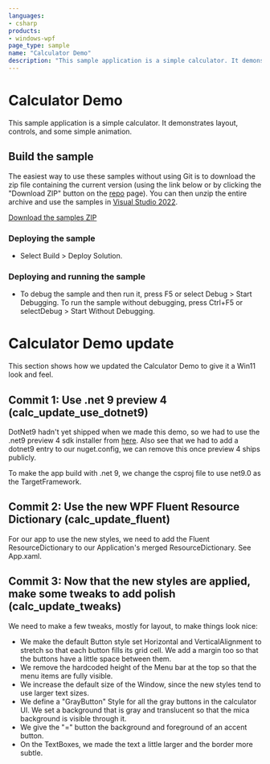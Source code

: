 ```yaml
---
languages:
- csharp
products:
- windows-wpf
page_type: sample
name: "Calculator Demo"        
description: "This sample application is a simple calculator. It demonstrates layout, controls, and some simple animation."
---
```

# Calculator Demo
This sample application is a simple calculator. It demonstrates layout, controls, and some simple animation.

## Build the sample
The easiest way to use these samples without using Git is to download the zip file containing the current version (using the link below or by clicking the "Download ZIP" button on the [repo](https://github.com/microsoft/WPF-Samples?tab=readme-ov-file) page). You can then unzip the entire archive and use the samples in [Visual Studio 2022](https://www.visualstudio.com/wpf-vs).

[Download the samples ZIP](../../archive/main.zip)

### Deploying the sample
- Select Build > Deploy Solution. 

### Deploying and running the sample
- To debug the sample and then run it, press F5 or select Debug >  Start Debugging. To run the sample without debugging, press Ctrl+F5 or selectDebug > Start Without Debugging. 

# Calculator Demo update

This section shows how we updated the Calculator Demo to give it a Win11 look and feel.

## Commit 1: Use .net 9 preview 4 (calc_update_use_dotnet9)

DotNet9 hadn't yet shipped when we made this demo, so we had to use the .net9 preview 4 sdk installer from [here](https://github.com/dotnet/installer).
Also see that we had to add a dotnet9 entry to our nuget.config, we can remove this once preview 4 ships publicly.

To make the app build with .net 9, we change the csproj file to use net9.0 as the TargetFramework.

## Commit 2: Use the new WPF Fluent Resource Dictionary (calc_update_fluent)

For our app to use the new styles, we need to add the Fluent ResourceDictionary to our Application's merged ResourceDictionary.  See App.xaml.

## Commit 3: Now that the new styles are applied, make some tweaks to add polish (calc_update_tweaks)

We need to make a few tweaks, mostly for layout, to make things look nice:
* We make the default Button style set Horizontal and VerticalAlignment to stretch so that each button fills its grid cell.  We add a margin
too so that the buttons have a little space between them.
* We remove the hardcoded height of the Menu bar at the top so that the menu items are fully visible.
* We increase the default size of the Window, since the new styles tend to use larger text sizes.
* We define a "GrayButton" Style for all the gray buttons in the calculator UI.  We set a background that is gray and translucent so that
the mica background is visible through it.
* We give the "=" button the background and foreground of an accent button.
* On the TextBoxes, we made the text a little larger and the border more subtle.